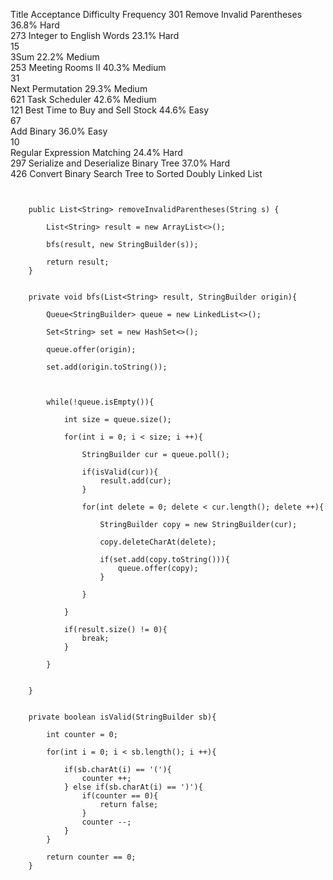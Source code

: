 Title	Acceptance	Difficulty	Frequency
301	
Remove Invalid Parentheses	36.8%	Hard	
273	
Integer to English Words	23.1%	Hard	
15	
3Sum	22.2%	Medium	
253	
Meeting Rooms II
40.3%	Medium	
31	
Next Permutation	29.3%	Medium	
621	
Task Scheduler	42.6%	Medium	
121	
Best Time to Buy and Sell Stock	44.6%	Easy	
67	
Add Binary	36.0%	Easy	
10	
Regular Expression Matching	24.4%	Hard	
297	
Serialize and Deserialize Binary Tree	37.0%	Hard	
426	
Convert Binary Search Tree to Sorted Doubly Linked List


```


	public List<String> removeInvalidParentheses(String s) {

		List<String> result = new ArrayList<>();

		bfs(result, new StringBuilder(s));

		return result;
	}


	private void bfs(List<String> result, StringBuilder origin){

		Queue<StringBuilder> queue = new LinkedList<>();

		Set<String> set = new HashSet<>();

		queue.offer(origin);

		set.add(origin.toString());



		while(!queue.isEmpty()){

			int size = queue.size();

			for(int i = 0; i < size; i ++){

				StringBuilder cur = queue.poll();

				if(isValid(cur)){
					result.add(cur);
				}

				for(int delete = 0; delete < cur.length(); delete ++){

					StringBuilder copy = new StringBuilder(cur);

					copy.deleteCharAt(delete);

					if(set.add(copy.toString())){
						queue.offer(copy);
					}

				}

			}

			if(result.size() != 0){
				break;
			}

		}

		
	}


	private boolean isValid(StringBuilder sb){

		int counter = 0;

		for(int i = 0; i < sb.length(); i ++){

			if(sb.charAt(i) == '('){
				counter ++;
			} else if(sb.charAt(i) == ')'){
				if(counter == 0){
					return false;
				}
				counter --;
			}
		}

		return counter == 0;
	}